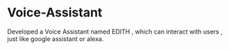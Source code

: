 # Voice-Assistant
Developed a Voice Assistant named EDITH , which can interact with users , just like google assistant or alexa.
